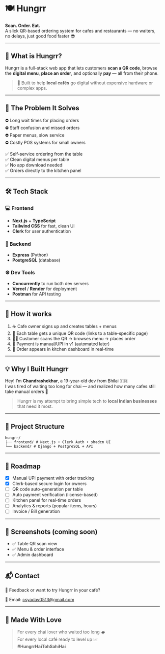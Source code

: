 # 🍽️ Hungrr

**Scan. Order. Eat.**  
A slick QR-based ordering system for cafes and restaurants — no waiters, no delays, just good food faster 😎

---



## 🚀 What is Hungrr?

Hungrr is a full-stack web app that lets customers **scan a QR code**, browse the **digital menu**, **place an order**, and optionally **pay** — all from their phone.

> 🧠 Built to help **local cafés** go digital without expensive hardware or complex apps.

---

## 🎯 The Problem It Solves

⛔ Long wait times for placing orders  
⛔ Staff confusion and missed orders  
⛔ Paper menus, slow service  
⛔ Costly POS systems for small owners

✅ Self-service ordering from the table  
✅ Clean digital menus per table  
✅ No app download needed  
✅ Orders directly to the kitchen panel  

---

## 🛠 Tech Stack

### 💻 Frontend
- **Next.js** + **TypeScript**
- **Tailwind CSS** for fast, clean UI
- **Clerk** for user authentication

### 🔐 Backend
- **Express** (Python)
- **PostgreSQL** (database)

### ⚙️ Dev Tools
- **Concurrently** to run both dev servers
- **Vercel** / **Render** for deployment
- **Postman** for API testing

---

## 🧪 How it works

1. ☕ Cafe owner signs up and creates tables + menus  
2. 📲 Each table gets a unique QR code (links to a table-specific page)  
3. 🧑‍🍳 Customer scans the QR → browses menu → places order  
4. 🧾 Payment is manual/UPI in v1 (automated later)  
5. 📡 Order appears in kitchen dashboard in real-time

---

## 💡 Why I Built Hungrr

Hey! I’m **Chandrashekhar**, a 19-year-old dev from Bhilai 🇮🇳  
I was tired of waiting too long for chai — and realized how many cafes still take manual orders 📝

> Hungrr is my attempt to bring simple tech to **local Indian businesses** that need it most.

---

## 📁 Project Structure

```
hungrr/
├── frontend/ # Next.js + Clerk Auth + shadcn UI
└── backend/ # Django + PostgreSQL + API

```


---

## 🔮 Roadmap

- [x] Manual UPI payment with order tracking
- [x] Clerk-based secure login for owners
- [ ] QR code auto-generation per table
- [ ] Auto payment verification (license-based)
- [ ] Kitchen panel for real-time orders
- [ ] Analytics & reports (popular items, hours)
- [ ] Invoice / Bill generation

---

## 📸 Screenshots (coming soon)

- ✅ Table QR scan view  
- ✅ Menu & order interface  
- ✅ Admin dashboard  

---

## 📬 Contact

💬 Feedback or want to try Hungrr in your café?

📧 Email: csyadav0513@gmail.com  

---

## 🖤 Made With Love

> For every chai lover who waited too long 🫖  
> For every local café ready to level up 📈  
> **#HungrrHaiTohSahiHai**
